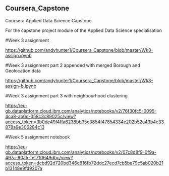 ## Coursera_Capstone
Coursera Applied Data Science Capstone

For the capstone project module of the Applied Data Science specialisation

#Week 3 assignment

https://github.com/andyhunter1/Coursera_Capstone/blob/master/Wk3-assign.ipynb

#Week 3 assignment part 2 appended with merged Borough and Geolocation data

https://github.com/andyhunter1/Coursera_Capstone/blob/master/Wk3-assign-b.ipynb

#Week 3 assignment part 3 with neighbourhood clustering

https://eu-gb.dataplatform.cloud.ibm.com/analytics/notebooks/v2/76f30fc5-0095-4ca8-ab6d-358c3c89025c/view?access_token=3b0dc49f4ffa6238bb35c3854f47854334e202b52a43b4c33878a9e306284c13

#Week 5 assignment notebook

https://eu-gb.dataplatform.cloud.ibm.com/analytics/notebooks/v2/07c8d8f9-0f9a-497a-90a5-fef710649dbc/view?access_token=dcbd92d720bd346c816fb72ddc27ecd7cb5ba79c5ab020b21b13148e9fd9207a
